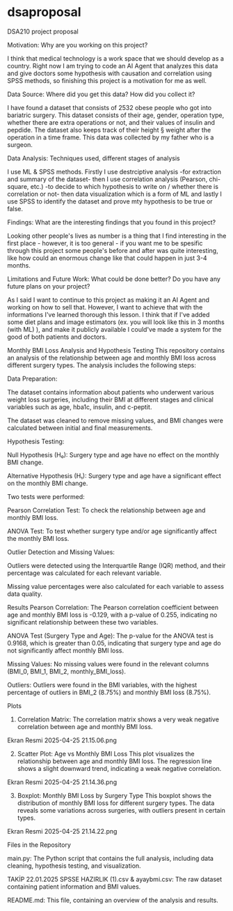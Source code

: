# dsaproposal
DSA210 project proposal

Motivation: Why are you working on this project?

  I think that medical technology is a work space that we should develop as a country. Right now I am trying to code an AI Agent that analyzes this data and give doctors some hypothesis     with causation and correlation using SPSS methods, so finishing this project is a motivation for me as well.
  
Data Source: Where did you get this data? How did you collect it?

  I have found a dataset that consists of 2532 obese people who got into bariatric surgery. This dataset consists of their age, gender, operation type, whether there are extra operations    or not, and their values of insulin and pepdide. The dataset also keeps track of their height § weight after the operation in a time frame. This data was collected by my father who is     a surgeon.
  
Data Analysis: Techniques used, different stages of analysis

  I use ML & SPSS methods. Firstly I use destrciptive analysis -for extraction and summary of the dataset- then I use correlation analysis (Pearson, chi-square, etc.) -to decide to which    hypothesis to write on / whether there is correlation or not- then data visualization which is a form of ML and lastly I use SPSS to identify the dataset and prove mty hypothesis to be    true or false.
  
Findings: What are the interesting findings that you found in this project?

  Looking other people's lives as number is a thing that I find interesting in the first place - however, it is too general - if you want me to be spesific through this project some         people's before and after was quite interesting, like how could an enormous change like that could happen in just 3-4 months.
  
Limitations and Future Work: What could be done better? Do you have any future plans on your project?

  As I said I want to continue to this project as making it an AI Agent and working on how to sell that. However, I want to achieve that with the informations I've learned thorough this     lesson. I think that if I've added some diet plans and image estimators (ex. you will look like this in 3 months (with ML) ), and make it publicly available I could've made a system for   the good of both patients and doctors.

Monthly BMI Loss Analysis and Hypothesis Testing
This repository contains an analysis of the relationship between age and monthly BMI loss across different surgery types. The analysis includes the following steps:

Data Preparation:

The dataset contains information about patients who underwent various weight loss surgeries, including their BMI at different stages and clinical variables such as age, hba1c, insulin, and c-peptit.

The dataset was cleaned to remove missing values, and BMI changes were calculated between initial and final measurements.

Hypothesis Testing:

Null Hypothesis (H₀): Surgery type and age have no effect on the monthly BMI change.

Alternative Hypothesis (H₁): Surgery type and age have a significant effect on the monthly BMI change.

Two tests were performed:

Pearson Correlation Test: To check the relationship between age and monthly BMI loss.

ANOVA Test: To test whether surgery type and/or age significantly affect the monthly BMI loss.

Outlier Detection and Missing Values:

Outliers were detected using the Interquartile Range (IQR) method, and their percentage was calculated for each relevant variable.

Missing value percentages were also calculated for each variable to assess data quality.

Results
Pearson Correlation:
The Pearson correlation coefficient between age and monthly BMI loss is -0.129, with a p-value of 0.255, indicating no significant relationship between these two variables.

ANOVA Test (Surgery Type and Age):
The p-value for the ANOVA test is 0.9168, which is greater than 0.05, indicating that surgery type and age do not significantly affect monthly BMI loss.

Missing Values:
No missing values were found in the relevant columns (BMI_0, BMI_1, BMI_2, monthly_BMI_loss).

Outliers:
Outliers were found in the BMI variables, with the highest percentage of outliers in BMI_2 (8.75%) and monthly BMI loss (8.75%).

Plots
1. Correlation Matrix:
The correlation matrix shows a very weak negative correlation between age and monthly BMI loss.

Ekran Resmi 2025-04-25 21.15.06.png

2. Scatter Plot: Age vs Monthly BMI Loss
This plot visualizes the relationship between age and monthly BMI loss. The regression line shows a slight downward trend, indicating a weak negative correlation.

Ekran Resmi 2025-04-25 21.14.36.png

3. Boxplot: Monthly BMI Loss by Surgery Type
This boxplot shows the distribution of monthly BMI loss for different surgery types. The data reveals some variations across surgeries, with outliers present in certain types.

Ekran Resmi 2025-04-25 21.14.22.png

Files in the Repository

main.py: The Python script that contains the full analysis, including data cleaning, hypothesis testing, and visualization.

TAKİP 22.01.2025 SPSSE HAZIRLIK (1).csv & ayaybmi.csv: The raw dataset containing patient information and BMI values.

README.md: This file, containing an overview of the analysis and results.

  
  
